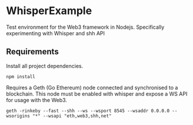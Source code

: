 # WhisperExample
Test environment for the Web3 framework in Nodejs. Specifically experimenting with Whisper and shh API

## Requirements
Install all project dependencies.
```
npm install
```
Requires a Geth (Go Ethereum) node connected and synchronised to a blockchain. This node must be enabled with whisper and expose a WS API for usage with the Web3.
```
geth -rinkeby --fast --shh --ws --wsport 8545 --wsaddr 0.0.0.0 --wsorigins "*" --wsapi "eth,web3,shh,net"
```
